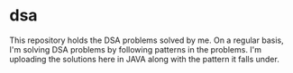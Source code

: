 # dsa
This repository holds the DSA problems solved by me.
On a regular basis, I'm solving DSA problems by following patterns in the problems.
I'm uploading the solutions here in JAVA along with the pattern it falls under.
